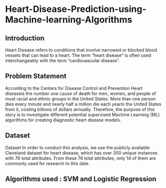 # Heart-Disease-Prediction-using-Machine-learning-Algorithms
## Introduction
Heart Disease refers to conditions that involve narrowed or blocked blood vessels that can lead to a heart. The term “heart disease” is often used interchangeably with the term “cardiovascular disease”.
## Problem Statement
According to the Centers for Disease Control and Prevention Heart diseaseis the number one cause of death for men, women, and people of most racial and ethnic groups in the United States. More than one person dies every minute and nearly half a million die each yearin the United States from it, costing billions of dollars annually. Therefore, the purpose of this story is to investigate different potential supervised Machine Learning (ML) algorithms for creating diagnostic heart disease models.
## Dataset
Dataset In order to conduct this analysis, we use the publicly available Cleveland dataset for heart disease, which has over 300 unique instances with 76 total attributes. From these 76 total attributes, only 14 of them are commonly used for research to this date.
## Algorithms used : SVM and Logistic Regression
